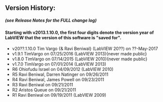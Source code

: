 ## Version History:  
##### (see Release Notes for the FULL change log)  

#### Starting with v2013.1.10.0, the first four digits denote the version year of LabVIEW that the version of this software is "saved for".  

+ v20??.1.10.0 Tim Vargo {& Ravi Beniwal} (LabVIEW 20??) on ??-May-2017
+ v1.9.1 TimVargo on 07/25/2016 (LabVIEW 2013){never made public}
+ v1.8.0 TimVargo on 07/14/2015 (LabVIEW 2010){never made public}
+ v1.7.0 TimVargo on 07/01/2014 (LabVIEW 2013)
+ R6 Ohiofudu Israel on 04/09/2012 (LabVIEW 2010)
+ R5 Ravi Beniwal, Darren Natinger on 09/26/2011
+ R4 Ravi Beniwal, James Powell on 09/23/2011
+ R3 Ravi Beniwal on 09/21/2011
+ R2 Aristos Queue on 09/21/2011
+ R1 Ravi Beniwal on 09/19/2011 (LabVIEW 2009)
